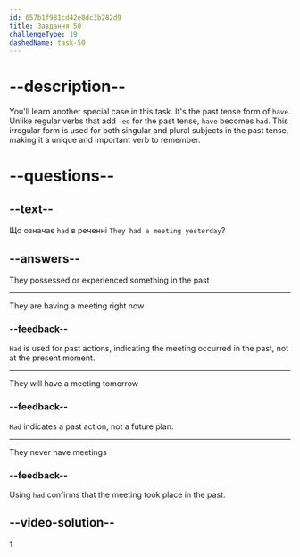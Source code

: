 ```yaml
---
id: 657b1f981cd42e8dc3b282d9
title: Завдання 50
challengeType: 19
dashedName: task-50
---
```


# --description--

You'll learn another special case in this task. It's the past tense form of `have`. Unlike regular verbs that add `-ed` for the past tense, `have` becomes `had`. This irregular form is used for both singular and plural subjects in the past tense, making it a unique and important verb to remember.

# --questions--

## --text--

Що означає `had` в реченні `They had a meeting yesterday`?

## --answers--

They possessed or experienced something in the past

---

They are having a meeting right now

### --feedback--

`Had` is used for past actions, indicating the meeting occurred in the past, not at the present moment.

---

They will have a meeting tomorrow

### --feedback--

`Had` indicates a past action, not a future plan.

---

They never have meetings

### --feedback--

Using `had` confirms that the meeting took place in the past.

## --video-solution--

1
